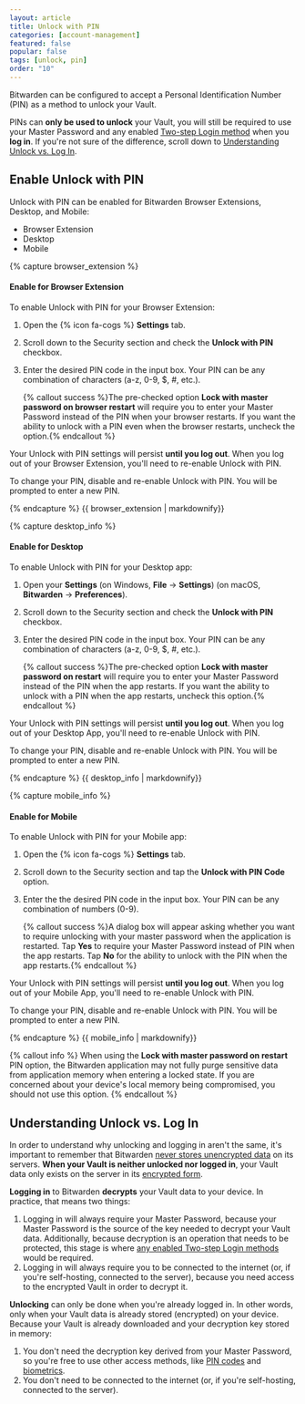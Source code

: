```yaml
---
layout: article
title: Unlock with PIN
categories: [account-management]
featured: false
popular: false
tags: [unlock, pin]
order: "10"
---
```


Bitwarden can be configured to accept a Personal Identification Number (PIN) as a method to unlock your Vault.

PINs can **only be used to unlock** your Vault, you will still be required to use your Master Password and any enabled [Two-step Login method]({{site.baseurl}}/article/setup-two-step-login/) when you **log in**. If you're not sure of the difference, scroll down to [Understanding Unlock vs. Log In](#understanding-unlock-vs-log-in).

## Enable Unlock with PIN

Unlock with PIN can be enabled for Bitwarden Browser Extensions, Desktop, and Mobile:


<ul class="nav nav-tabs" id="myTab" role="tablist">
  <li class="nav-item" role="presentation">
    <a class="nav-link active" id="betab" data-target="#browserextension" role="tab" aria-controls="browserextension" aria-selected="false">Browser Extension</a>
  </li>
  <li class="nav-item" role="presentation">
    <a class="nav-link" id="desktab" data-target="#desktop" role="tab" aria-controls="desktop" aria-selected="false">Desktop</a>
  </li>
  <li class="nav-item" role="presentation">
    <a class="nav-link" id="mobtab" data-target="#mobile" role="tab" aria-controls="mobile" aria-selected="false">Mobile</a>
  </li>
</ul>
<div class="tab-content" id="clientsContent">
  <div class="tab-pane show active" id="browserextension" role="tabpanel" aria-labelledby="betab">
{% capture browser_extension %}

#### Enable for Browser Extension

To enable Unlock with PIN for your Browser Extension:

1. Open the {% icon fa-cogs %} **Settings** tab.
2. Scroll down to the Security section and check the **Unlock with PIN** checkbox.
3. Enter the desired PIN code in the input box. Your PIN can be any combination of characters (a-z, 0-9, $, #, etc.).

   {% callout success %}The pre-checked option **Lock with master password on browser restart** will require you to enter your Master Password instead of the PIN when your browser restarts. If you want the ability to unlock with a PIN even when the browser restarts, uncheck the option.{% endcallout %}

Your Unlock with PIN settings will persist **until you log out**. When you log out of your Browser Extension, you'll need to re-enable Unlock with PIN.

To change your PIN, disable and re-enable Unlock with PIN. You will be prompted to enter a new PIN.

{% endcapture %}
{{ browser_extension | markdownify}}
  </div>
  <div class="tab-pane" id="desktop" role="tabpanel" aria-labelledby="desktab">
{% capture desktop_info %}

#### Enable for Desktop

To enable Unlock with PIN for your Desktop app:

1. Open your **Settings** (on Windows, **File** &rarr; **Settings**) (on macOS, **Bitwarden** &rarr; **Preferences**).
2. Scroll down to the Security section and check the **Unlock with PIN** checkbox.
3. Enter the desired PIN code in the input box. Your PIN can be any combination of characters (a-z, 0-9, $, #, etc.).

   {% callout success %}The pre-checked option **Lock with master password on restart** will require you to enter your Master Password instead of the PIN when the app restarts. If you want the ability to unlock with a PIN when the app restarts, uncheck this option.{% endcallout %}

Your Unlock with PIN settings will persist **until you log out**. When you log out of your Desktop App, you'll need to re-enable Unlock with PIN.

To change your PIN, disable and re-enable Unlock with PIN. You will be prompted to enter a new PIN.

{% endcapture %}
{{ desktop_info | markdownify}}
  </div>
  <div class="tab-pane" id="mobile" role="tabpanel" aria-labelledby="mobtab">
{% capture mobile_info %}

#### Enable for Mobile

To enable Unlock with PIN for your Mobile app:

1. Open the {% icon fa-cogs %} **Settings** tab.
2. Scroll down to the Security section and tap the **Unlock with PIN Code** option.
3. Enter the the desired PIN code in the input box. Your PIN can be any combination of numbers (0-9).

   {% callout success %}A dialog box will appear asking whether you want to require unlocking with your master password when the application is restarted. Tap **Yes** to require your Master Password instead of PIN when the app restarts. Tap **No** for the ability to unlock with the PIN when the app restarts.{% endcallout %}

Your Unlock with PIN settings will persist **until you log out**. When you log out of your Mobile App, you'll need to re-enable Unlock with PIN.

To change your PIN, disable and re-enable Unlock with PIN. You will be prompted to enter a new PIN.

{% endcapture %}
{{ mobile_info | markdownify}}
  </div>
</div>

{% callout info %}
When using the **Lock with master password on restart** PIN option, the Bitwarden application may not fully purge sensitive data from application memory when entering a locked state. If you are concerned about your device's local memory being compromised, you should not use this option.
{% endcallout %}

## Understanding Unlock vs. Log In

In order to understand why unlocking and logging in aren't the same, it's important to remember that Bitwarden [never stores unencrypted data]({{site.baseurl}}/article/vault-data/) on its servers. **When your Vault is neither unlocked nor logged in**, your Vault data only exists on the server in its [encrypted form]({{site.baseurl}}/article/what-encryption-is-used/).

**Logging in** to Bitwarden **decrypts** your Vault data to your device. In practice, that means two things:

1. Logging in will always require your Master Password, because your Master Password is the source of the key needed to decrypt your Vault data. Additionally, because decryption is an operation that needs to be protected, this stage is where [any enabled Two-step Login methods]({{site.baseurl}}/article/setup-two-step-login/) would be required.
2.  Logging in will always require you to be connected to the internet (or, if you're self-hosting, connected to the server), because you need access to the encrypted Vault in order to decrypt it.

**Unlocking** can only be done when you're already logged in. In other words, only when your Vault data is already stored (encrypted) on your device. Because your Vault is already downloaded and your decryption key stored in memory:

1. You don't need the decryption key derived from your Master Password, so you're free to use other access methods, like [PIN codes]({{site.baseurl}}/article/unlock-with-pin/) and [biometrics]({{site.baseurl}}/article/biometrics/).
2. You don't need to be connected to the internet (or, if you're self-hosting, connected to the server).
